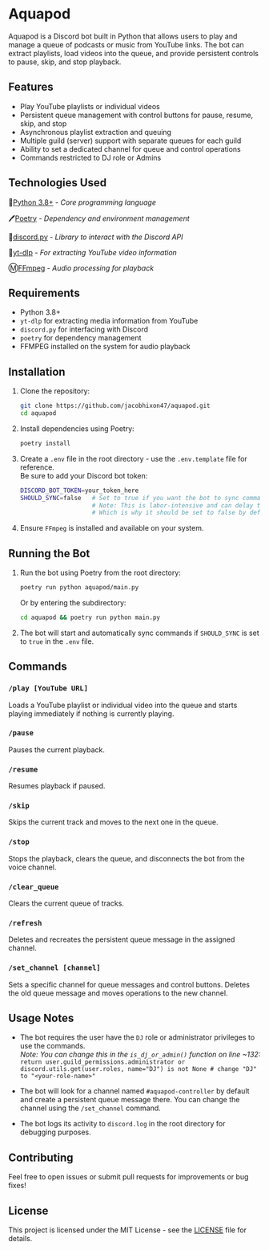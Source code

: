# Aquapod

Aquapod is a Discord bot built in Python that allows users to play and manage a queue of podcasts or music from YouTube links. The bot can extract playlists, load videos into the queue, and provide persistent controls to pause, skip, and stop playback.

## Features

-   Play YouTube playlists or individual videos
-   Persistent queue management with control buttons for pause, resume, skip, and stop
-   Asynchronous playlist extraction and queuing
-   Multiple guild (server) support with separate queues for each guild
-   Ability to set a dedicated channel for queue and control operations
-   Commands restricted to DJ role or Admins

## Technologies Used

🐍[Python 3.8+](https://www.python.org/downloads/release/python-380/) - _Core programming language_

🖊️[Poetry](https://python-poetry.org/) - _Dependency and environment management_

👾[discord.py](https://github.com/Rapptz/discord.py) - _Library to interact with the Discord API_

📩[yt-dlp](https://github.com/yt-dlp/yt-dlp) - _For extracting YouTube video information_

Ⓜ️[FFmpeg](https://ffmpeg.org/documentation.html) - _Audio processing for playback_

## Requirements

-   Python 3.8+
-   `yt-dlp` for extracting media information from YouTube
-   `discord.py` for interfacing with Discord
-   `poetry` for dependency management
-   FFMPEG installed on the system for audio playback

## Installation

1. Clone the repository:

    ```bash
    git clone https://github.com/jacobhixon47/aquapod.git
    cd aquapod
    ```

2. Install dependencies using Poetry:

    ```bash
    poetry install
    ```

3. Create a `.env` file in the root directory - use the `.env.template` file for reference.  
   Be sure to add your Discord bot token:

    ```bash
    DISCORD_BOT_TOKEN=your_token_here
    SHOULD_SYNC=false   # Set to true if you want the bot to sync commands on start
                        # Note: This is labor-intensive and can delay the bot startup
                        # Which is why it should be set to false by default
    ```

4. Ensure `FFmpeg` is installed and available on your system.

## Running the Bot

1. Run the bot using Poetry from the root directory:

    ```bash
    poetry run python aquapod/main.py
    ```

    Or by entering the subdirectory:

    ```bash
    cd aquapod && poetry run python main.py
    ```

2. The bot will start and automatically sync commands if `SHOULD_SYNC` is set to `true` in the `.env` file.

## Commands

### `/play [YouTube URL]`

Loads a YouTube playlist or individual video into the queue and starts playing immediately if nothing is currently playing.

### `/pause`

Pauses the current playback.

### `/resume`

Resumes playback if paused.

### `/skip`

Skips the current track and moves to the next one in the queue.

### `/stop`

Stops the playback, clears the queue, and disconnects the bot from the voice channel.

### `/clear_queue`

Clears the current queue of tracks.

### `/refresh`

Deletes and recreates the persistent queue message in the assigned channel.

### `/set_channel [channel]`

Sets a specific channel for queue messages and control buttons. Deletes the old queue message and moves operations to the new channel.

## Usage Notes

-   The bot requires the user have the `DJ` role or administrator privileges to use the commands.  
    _Note: You can change this in the `is_dj_or_admin()` function on line ~132:_  
    `return user.guild_permissions.administrator or discord.utils.get(user.roles, name="DJ") is not None # change "DJ" to "<your-role-name>"`

-   The bot will look for a channel named `#aquapod-controller` by default and create a persistent queue message there. You can change the channel using the `/set_channel` command.
-   The bot logs its activity to `discord.log` in the root directory for debugging purposes.

## Contributing

Feel free to open issues or submit pull requests for improvements or bug fixes!

## License

This project is licensed under the MIT License - see the [LICENSE](LICENSE) file for details.
